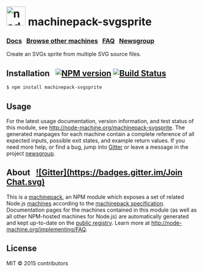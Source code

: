 
<h1>
  <a href="http://node-machine.org" title="Node-Machine public registry"><img alt="node-machine logo" title="Node-Machine Project" src="http://node-machine.org/images/machine-anthropomorph-for-white-bg.png" width="50" /></a>
  machinepack-svgsprite
</h1>

### [Docs](http://node-machine.org/machinepack-svgsprite) &nbsp; [Browse other machines](http://node-machine.org/machinepacks) &nbsp;  [FAQ](http://node-machine.org/implementing/FAQ)  &nbsp;  [Newsgroup](https://groups.google.com/forum/?hl=en#!forum/node-machine)

Create an SVGs sprite from multiple SVG source files.


## Installation &nbsp; [![NPM version](https://badge.fury.io/js/machinepack-svgsprite.svg)](http://badge.fury.io/js/machinepack-svgsprite) [![Build Status](https://travis-ci.org/mikermcneil/machinepack-svgsprite.png?branch=master)](https://travis-ci.org/mikermcneil/machinepack-svgsprite)

```sh
$ npm install machinepack-svgsprite
```

## Usage

For the latest usage documentation, version information, and test status of this module, see <a href="http://node-machine.org/machinepack-svgsprite" title="Create an SVGs sprite from multiple SVG source files. (for node.js)">http://node-machine.org/machinepack-svgsprite</a>.  The generated manpages for each machine contain a complete reference of all expected inputs, possible exit states, and example return values.  If you need more help, or find a bug, jump into [Gitter](https://gitter.im/node-machine/general) or leave a message in the project [newsgroup](https://groups.google.com/forum/?hl=en#!forum/node-machine).

## About  &nbsp; [![Gitter](https://badges.gitter.im/Join Chat.svg)](https://gitter.im/node-machine/general?utm_source=badge&utm_medium=badge&utm_campaign=pr-badge&utm_content=badge)

This is a [machinepack](http://node-machine.org/machinepacks), an NPM module which exposes a set of related Node.js [machines](http://node-machine.org/spec/machine) according to the [machinepack specification](http://node-machine.org/spec/machinepack).
Documentation pages for the machines contained in this module (as well as all other NPM-hosted machines for Node.js) are automatically generated and kept up-to-date on the <a href="http://node-machine.org" title="Public machine registry for Node.js">public registry</a>.
Learn more at <a href="http://node-machine.org/implementing/FAQ" title="Machine Project FAQ (for implementors)">http://node-machine.org/implementing/FAQ</a>.

## License

MIT &copy; 2015 contributors

